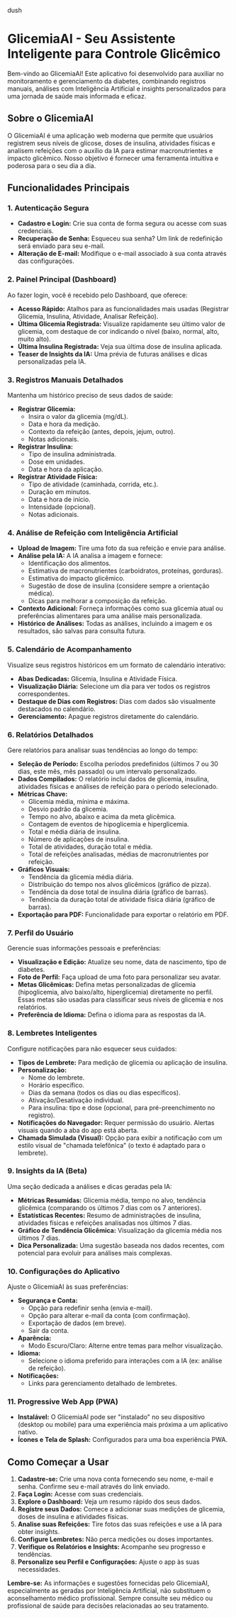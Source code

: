 dush
# GlicemiaAI - Seu Assistente Inteligente para Controle Glicêmico

Bem-vindo ao GlicemiaAI! Este aplicativo foi desenvolvido para auxiliar no monitoramento e gerenciamento da diabetes, combinando registros manuais, análises com Inteligência Artificial e insights personalizados para uma jornada de saúde mais informada e eficaz.

## Sobre o GlicemiaAI

O GlicemiaAI é uma aplicação web moderna que permite que usuários registrem seus níveis de glicose, doses de insulina, atividades físicas e analisem refeições com o auxílio da IA para estimar macronutrientes e impacto glicêmico. Nosso objetivo é fornecer uma ferramenta intuitiva e poderosa para o seu dia a dia.

## Funcionalidades Principais

### 1. Autenticação Segura
-   **Cadastro e Login:** Crie sua conta de forma segura ou acesse com suas credenciais.
-   **Recuperação de Senha:** Esqueceu sua senha? Um link de redefinição será enviado para seu e-mail.
-   **Alteração de E-mail:** Modifique o e-mail associado à sua conta através das configurações.

### 2. Painel Principal (Dashboard)
Ao fazer login, você é recebido pelo Dashboard, que oferece:
-   **Acesso Rápido:** Atalhos para as funcionalidades mais usadas (Registrar Glicemia, Insulina, Atividade, Analisar Refeição).
-   **Última Glicemia Registrada:** Visualize rapidamente seu último valor de glicemia, com destaque de cor indicando o nível (baixo, normal, alto, muito alto).
-   **Última Insulina Registrada:** Veja sua última dose de insulina aplicada.
-   **Teaser de Insights da IA:** Uma prévia de futuras análises e dicas personalizadas pela IA.

### 3. Registros Manuais Detalhados
Mantenha um histórico preciso de seus dados de saúde:
-   **Registrar Glicemia:**
    -   Insira o valor da glicemia (mg/dL).
    -   Data e hora da medição.
    -   Contexto da refeição (antes, depois, jejum, outro).
    -   Notas adicionais.
-   **Registrar Insulina:**
    -   Tipo de insulina administrada.
    -   Dose em unidades.
    -   Data e hora da aplicação.
-   **Registrar Atividade Física:**
    -   Tipo de atividade (caminhada, corrida, etc.).
    -   Duração em minutos.
    -   Data e hora de início.
    -   Intensidade (opcional).
    -   Notas adicionais.

### 4. Análise de Refeição com Inteligência Artificial
-   **Upload de Imagem:** Tire uma foto da sua refeição e envie para análise.
-   **Análise pela IA:** A IA analisa a imagem e fornece:
    -   Identificação dos alimentos.
    -   Estimativa de macronutrientes (carboidratos, proteínas, gorduras).
    -   Estimativa do impacto glicêmico.
    -   Sugestão de dose de insulina (considere sempre a orientação médica).
    -   Dicas para melhorar a composição da refeição.
-   **Contexto Adicional:** Forneça informações como sua glicemia atual ou preferências alimentares para uma análise mais personalizada.
-   **Histórico de Análises:** Todas as análises, incluindo a imagem e os resultados, são salvas para consulta futura.

### 5. Calendário de Acompanhamento
Visualize seus registros históricos em um formato de calendário interativo:
-   **Abas Dedicadas:** Glicemia, Insulina e Atividade Física.
-   **Visualização Diária:** Selecione um dia para ver todos os registros correspondentes.
-   **Destaque de Dias com Registros:** Dias com dados são visualmente destacados no calendário.
-   **Gerenciamento:** Apague registros diretamente do calendário.

### 6. Relatórios Detalhados
Gere relatórios para analisar suas tendências ao longo do tempo:
-   **Seleção de Período:** Escolha períodos predefinidos (últimos 7 ou 30 dias, este mês, mês passado) ou um intervalo personalizado.
-   **Dados Compilados:** O relatório inclui dados de glicemia, insulina, atividades físicas e análises de refeição para o período selecionado.
-   **Métricas Chave:**
    -   Glicemia média, mínima e máxima.
    -   Desvio padrão da glicemia.
    -   Tempo no alvo, abaixo e acima da meta glicêmica.
    -   Contagem de eventos de hipoglicemia e hiperglicemia.
    -   Total e média diária de insulina.
    -   Número de aplicações de insulina.
    -   Total de atividades, duração total e média.
    -   Total de refeições analisadas, médias de macronutrientes por refeição.
-   **Gráficos Visuais:**
    -   Tendência da glicemia média diária.
    -   Distribuição do tempo nos alvos glicêmicos (gráfico de pizza).
    -   Tendência da dose total de insulina diária (gráfico de barras).
    -   Tendência da duração total de atividade física diária (gráfico de barras).
-   **Exportação para PDF:** Funcionalidade para exportar o relatório em PDF.

### 7. Perfil do Usuário
Gerencie suas informações pessoais e preferências:
-   **Visualização e Edição:** Atualize seu nome, data de nascimento, tipo de diabetes.
-   **Foto de Perfil:** Faça upload de uma foto para personalizar seu avatar.
-   **Metas Glicêmicas:** Defina metas personalizadas de glicemia (hipoglicemia, alvo baixo/alto, hiperglicemia) diretamente no perfil. Essas metas são usadas para classificar seus níveis de glicemia e nos relatórios.
-   **Preferência de Idioma:** Defina o idioma para as respostas da IA.

### 8. Lembretes Inteligentes
Configure notificações para não esquecer seus cuidados:
-   **Tipos de Lembrete:** Para medição de glicemia ou aplicação de insulina.
-   **Personalização:**
    -   Nome do lembrete.
    -   Horário específico.
    -   Dias da semana (todos os dias ou dias específicos).
    -   Ativação/Desativação individual.
    -   Para insulina: tipo e dose (opcional, para pré-preenchimento no registro).
-   **Notificações do Navegador:** Requer permissão do usuário. Alertas visuais quando a aba do app está aberta.
-   **Chamada Simulada (Visual):** Opção para exibir a notificação com um estilo visual de "chamada telefônica" (o texto é adaptado para o lembrete).

### 9. Insights da IA (Beta)
Uma seção dedicada a análises e dicas geradas pela IA:
-   **Métricas Resumidas:** Glicemia média, tempo no alvo, tendência glicêmica (comparando os últimos 7 dias com os 7 anteriores).
-   **Estatísticas Recentes:** Resumo de administrações de insulina, atividades físicas e refeições analisadas nos últimos 7 dias.
-   **Gráfico de Tendência Glicêmica:** Visualização da glicemia média nos últimos 7 dias.
-   **Dica Personalizada:** Uma sugestão baseada nos dados recentes, com potencial para evoluir para análises mais complexas.

### 10. Configurações do Aplicativo
Ajuste o GlicemiaAI às suas preferências:
-   **Segurança e Conta:**
    -   Opção para redefinir senha (envia e-mail).
    -   Opção para alterar e-mail da conta (com confirmação).
    -   Exportação de dados (em breve).
    -   Sair da conta.
-   **Aparência:**
    -   Modo Escuro/Claro: Alterne entre temas para melhor visualização.
-   **Idioma:**
    -   Selecione o idioma preferido para interações com a IA (ex: análise de refeição).
-   **Notificações:**
    -   Links para gerenciamento detalhado de lembretes.

### 11. Progressive Web App (PWA)
-   **Instalável:** O GlicemiaAI pode ser "instalado" no seu dispositivo (desktop ou mobile) para uma experiência mais próxima a um aplicativo nativo.
-   **Ícones e Tela de Splash:** Configurados para uma boa experiência PWA.

## Como Começar a Usar

1.  **Cadastre-se:** Crie uma nova conta fornecendo seu nome, e-mail e senha. Confirme seu e-mail através do link enviado.
2.  **Faça Login:** Acesse com suas credenciais.
3.  **Explore o Dashboard:** Veja um resumo rápido dos seus dados.
4.  **Registre seus Dados:** Comece a adicionar suas medições de glicemia, doses de insulina e atividades físicas.
5.  **Analise suas Refeições:** Tire fotos das suas refeições e use a IA para obter insights.
6.  **Configure Lembretes:** Não perca medições ou doses importantes.
7.  **Verifique os Relatórios e Insights:** Acompanhe seu progresso e tendências.
8.  **Personalize seu Perfil e Configurações:** Ajuste o app às suas necessidades.

**Lembre-se:** As informações e sugestões fornecidas pelo GlicemiaAI, especialmente as geradas por Inteligência Artificial, não substituem o aconselhamento médico profissional. Sempre consulte seu médico ou profissional de saúde para decisões relacionadas ao seu tratamento.
